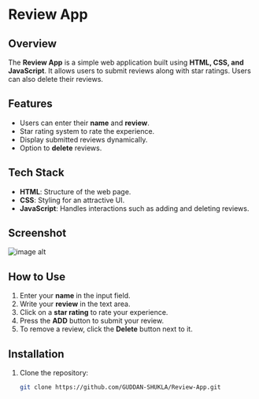 # Review App

## Overview
The **Review App** is a simple web application built using **HTML, CSS, and JavaScript**. It allows users to submit reviews along with star ratings. Users can also delete their reviews.

## Features
- Users can enter their **name** and **review**.
- Star rating system to rate the experience.
- Display submitted reviews dynamically.
- Option to **delete** reviews.

## Tech Stack
- **HTML**: Structure of the web page.
- **CSS**: Styling for an attractive UI.
- **JavaScript**: Handles interactions such as adding and deleting reviews.

## Screenshot
![image alt]()

## How to Use
1. Enter your **name** in the input field.
2. Write your **review** in the text area.
3. Click on a **star rating** to rate your experience.
4. Press the **ADD** button to submit your review.
5. To remove a review, click the **Delete** button next to it.

## Installation
1. Clone the repository:
   ```sh
   git clone https://github.com/GUDDAN-SHUKLA/Review-App.git
